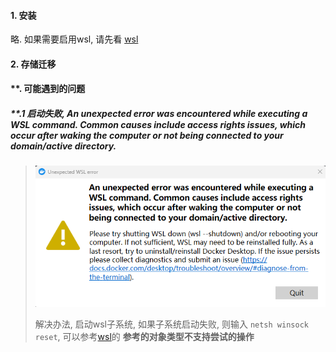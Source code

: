 #### 1. 安装

略.  如果需要启用wsl, 请先看 [wsl](../../wsl/1.wsl.md)

#### 2. 存储迁移


#### **. 可能遇到的问题

##### **.1 启动失败, An unexpected error was encountered while executing a WSL command. Common causes include access rights issues, which occur after waking the computer or not being connected to your domain/active directory.

> ![1687921802677](./image/1.docker-desktop相关记录/e1_启动失败.png)
>
> 解决办法, 启动wsl子系统, 如果子系统启动失败, 则输入 `netsh winsock reset`, 可以参考[wsl](../../wsl/1.wsl.md)的  **参考的对象类型不支持尝试的操作**
